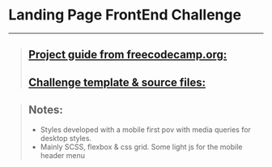 # Landing Page FrontEnd Challenge

---

> ## [Project guide from freecodecamp.org:](https://www.youtube.com/watch?app=desktop&v=aoQ6S1a32j8)
>
> ## [Challenge template & source files:](https://www.frontendmentor.io/challenges/easybank-landing-page-WaUhkoDN)

> ## Notes:
> - Styles developed with a mobile first pov with media queries for desktop styles.
> - Mainly SCSS, flexbox & css grid. Some light js for the mobile header menu
